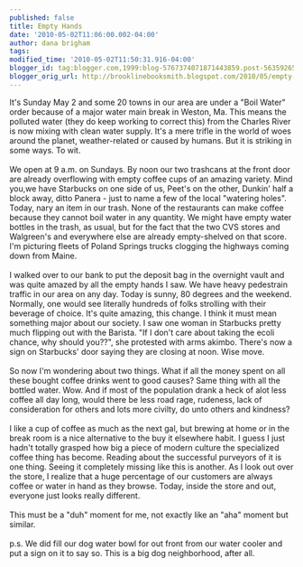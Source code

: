 ```yaml
---
published: false
title: Empty Hands
date: '2010-05-02T11:06:00.002-04:00'
author: dana brigham
tags: 
modified_time: '2010-05-02T11:50:31.916-04:00'
blogger_id: tag:blogger.com,1999:blog-5767374071871443859.post-563592658918701677
blogger_orig_url: http://brooklinebooksmith.blogspot.com/2010/05/empty-hands.html
---
```


It's Sunday May 2 and some 20 towns in our area are under a "Boil Water" order because of a major water main break in Weston, Ma.  This means the polluted water (they do keep working to correct this) from the Charles River is now mixing with clean water supply.  It's a mere trifle in the world of woes around the planet, weather-related or caused by humans.  But it is striking in some ways.  To wit.<br /><br />We open at 9 a.m. on Sundays.  By noon our two trashcans at the front door are already overflowing with empty coffee cups of an amazing variety.  Mind you,we have Starbucks on one side of us, Peet's on the other, Dunkin' half a block away, ditto Panera - just to name a few of the local "watering holes".  Today, nary an item in our trash.  None of the restaurants can make coffee because they cannot boil water in any quantity.  We might have empty water bottles in the trash, as usual, but for the fact that the two CVS stores and Walgreen's and everywhere else are already empty-shelved on that score.  I'm picturing fleets of Poland Springs trucks clogging the highways coming down from Maine.<br /><br />I walked over to our bank to put the deposit bag in the overnight vault and was quite amazed by all the empty hands I saw.  We have heavy pedestrain traffic in our area on any day.  Today is sunny, 80 degrees and the weekend.  Normally, one would see literally hundreds of folks strolling with their beverage of choice.  It's quite amazing, this change.  I think it must mean something major about our society.   I saw one woman in Starbucks pretty much flipping out with the Barista.  "If I don't care about taking the ecoli chance, why should you??", she protested with arms akimbo.   There's now a sign on Starbucks' door saying they are closing at noon.  Wise move.<br /><br />So now I'm wondering about two things.  What if all the money spent on all these bought coffee drinks went to good causes?  Same thing with all the bottled water. Wow.  And if most of the population drank a heck of alot less coffee all day long, would there be less road rage, rudeness, lack of consideration for others and lots more civilty, do unto others and kindness?<br /><br />I like a cup of coffee as much as the next gal, but brewing at home or in the break room is a nice alternative to the buy it elsewhere habit.   I guess I just hadn't totally grasped how big a piece of modern culture the specialized coffee thing has become.  Reading about the successful purveyors of it is one thing.  Seeing it completely missing like this is another. As I look out over the store, I realize that a huge percentage of our customers are always coffee or water in hand as they browse.  Today, inside the store and out, everyone just looks really different. <br /><br />This must be a "duh" moment for me, not exactly like an "aha" moment but similar.<br /><br />p.s.  We did fill our dog water bowl for out front from our water cooler and put a sign on it to say so.  This is a big dog neighborhood, after all.